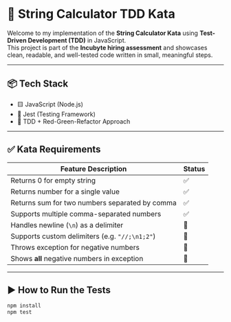 # 🧪 String Calculator TDD Kata

Welcome to my implementation of the **String Calculator Kata** using **Test-Driven Development (TDD)** in JavaScript.  
This project is part of the **Incubyte hiring assessment** and showcases clean, readable, and well-tested code written in small, meaningful steps.

---

## 📦 Tech Stack

- 🟨 JavaScript (Node.js)
- 🧪 Jest (Testing Framework)
- 📝 TDD + Red-Green-Refactor Approach

---

## ✅ Kata Requirements

| Feature Description                                      | Status |
|----------------------------------------------------------|--------|
| Returns 0 for empty string                               | ✅     |
| Returns number for a single value                        | ✅     |
| Returns sum for two numbers separated by comma           | ✅     |
| Supports multiple comma-separated numbers                | ✅     |
| Handles newline (`\n`) as a delimiter                    | 🔲     |
| Supports custom delimiters (e.g. `"//;\n1;2"`)           | 🔲     |
| Throws exception for negative numbers                    | 🔲     |
| Shows **all** negative numbers in exception              | 🔲     |

---

## ▶️ How to Run the Tests

```bash
npm install
npm test
